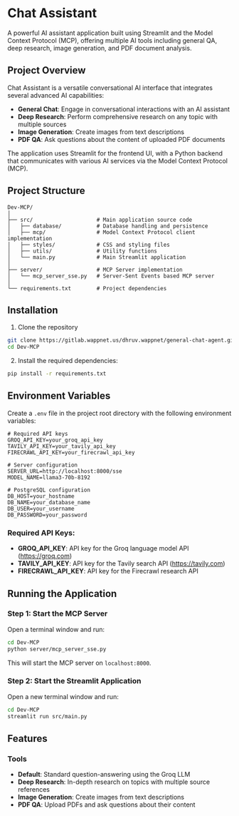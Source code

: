 # Chat Assistant

A powerful AI assistant application built using Streamlit and the Model Context Protocol (MCP), offering multiple AI tools including general QA, deep research, image generation, and PDF document analysis.

## Project Overview

Chat Assistant is a versatile conversational AI interface that integrates several advanced AI capabilities:

- **General Chat**: Engage in conversational interactions with an AI assistant
- **Deep Research**: Perform comprehensive research on any topic with multiple sources
- **Image Generation**: Create images from text descriptions
- **PDF QA**: Ask questions about the content of uploaded PDF documents

The application uses Streamlit for the frontend UI, with a Python backend that communicates with various AI services via the Model Context Protocol (MCP).

## Project Structure

```
Dev-MCP/
│
├── src/                    # Main application source code
│   ├── database/           # Database handling and persistence
│   ├── mcp/                # Model Context Protocol client implementation
│   ├── styles/             # CSS and styling files
│   ├── utils/              # Utility functions
│   └── main.py             # Main Streamlit application
│
├── server/                 # MCP Server implementation
│   └── mcp_server_sse.py   # Server-Sent Events based MCP server
│
└── requirements.txt        # Project dependencies
```

## Installation

1. Clone the repository 

```bash
git clone https://gitlab.wappnet.us/dhruv.wappnet/general-chat-agent.git
cd Dev-MCP
```

2. Install the required dependencies:

```bash
pip install -r requirements.txt
```

## Environment Variables

Create a `.env` file in the project root directory with the following environment variables:

```
# Required API keys
GROQ_API_KEY=your_groq_api_key
TAVILY_API_KEY=your_tavily_api_key
FIRECRAWL_API_KEY=your_firecrawl_api_key

# Server configuration
SERVER_URL=http://localhost:8000/sse
MODEL_NAME=llama3-70b-8192

# PostgreSQL configuration
DB_HOST=your_hostname
DB_NAME=your_database_name
DB_USER=your_username
DB_PASSWORD=your_password
```

### Required API Keys:

- **GROQ_API_KEY**: API key for the Groq language model API (https://groq.com)
- **TAVILY_API_KEY**: API key for the Tavily search API (https://tavily.com)
- **FIRECRAWL_API_KEY**: API key for the Firecrawl research API

## Running the Application

### Step 1: Start the MCP Server

Open a terminal window and run:

```bash
cd Dev-MCP
python server/mcp_server_sse.py
```

This will start the MCP server on `localhost:8000`.

### Step 2: Start the Streamlit Application

Open a new terminal window and run:

```bash
cd Dev-MCP
streamlit run src/main.py
```

## Features

### Tools
- **Default**: Standard question-answering using the Groq LLM
- **Deep Research**: In-depth research on topics with multiple source references
- **Image Generation**: Create images from text descriptions
- **PDF QA**: Upload PDFs and ask questions about their content
